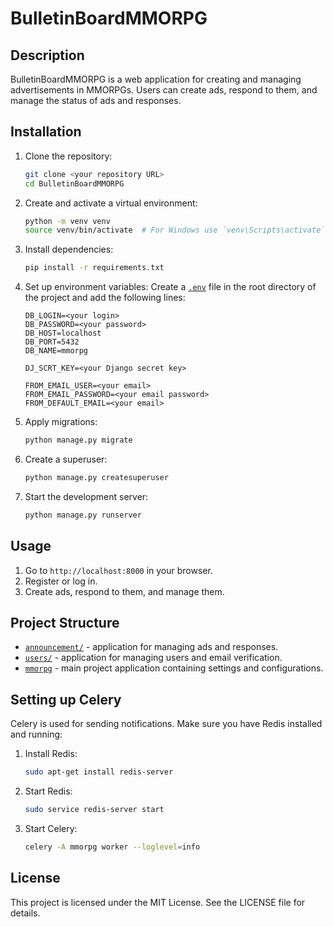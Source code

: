 # BulletinBoardMMORPG

## Description

BulletinBoardMMORPG is a web application for creating and managing advertisements in MMORPGs. Users can create ads, respond to them, and manage the status of ads and responses.

## Installation

1. Clone the repository:
    ```sh
    git clone <your repository URL>
    cd BulletinBoardMMORPG
    ```

2. Create and activate a virtual environment:
    ```sh
    python -m venv venv
    source venv/bin/activate  # For Windows use `venv\Scripts\activate`
    ```

3. Install dependencies:
    ```sh
    pip install -r requirements.txt
    ```

4. Set up environment variables:
    Create a [`.env`](.env) file in the root directory of the project and add the following lines:
    ```env
    DB_LOGIN=<your login>
    DB_PASSWORD=<your password>
    DB_HOST=localhost
    DB_PORT=5432
    DB_NAME=mmorpg

    DJ_SCRT_KEY=<your Django secret key>

    FROM_EMAIL_USER=<your email>
    FROM_EMAIL_PASSWORD=<your email password>
    FROM_DEFAULT_EMAIL=<your email>
    ```

5. Apply migrations:
    ```sh
    python manage.py migrate
    ```

6. Create a superuser:
    ```sh
    python manage.py createsuperuser
    ```

7. Start the development server:
    ```sh
    python manage.py runserver
    ```

## Usage

1. Go to `http://localhost:8000` in your browser.
2. Register or log in.
3. Create ads, respond to them, and manage them.

## Project Structure

- [`announcement/`](mmorpg/announcement/models.py) - application for managing ads and responses.
- [`users/`](mmorpg/users/__init__.py) - application for managing users and email verification.
- [`mmorpg`](mmorpg) - main project application containing settings and configurations.

## Setting up Celery

Celery is used for sending notifications. Make sure you have Redis installed and running:

1. Install Redis:
    ```sh
    sudo apt-get install redis-server
    ```

2. Start Redis:
    ```sh
    sudo service redis-server start
    ```

3. Start Celery:
    ```sh
    celery -A mmorpg worker --loglevel=info
    ```

## License

This project is licensed under the MIT License. See the LICENSE file for details.